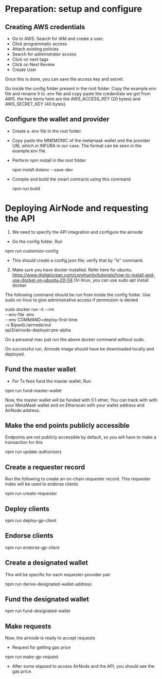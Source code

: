 # Preparation: setup and configure

## Creating AWS credentials

- Go to AWS. Search for IAM and create a user.
- Click programmatic access
- Attach existing policies
- Search for administrator access
- Click on next tags
- Click on Next Review
- Create User

Once this is done, you can save the access key and secret. 

Go inside the config folder present in the root folder. Copy the example.env file and rename it to .env file and copy paste the credentials we got from AWS. the two items here are the AWS_ACCESS_KEY (20 bytes) and AWS_SECRET_KEY (40 bytes).

## Configure the wallet and provider

- Create a .env file in the root folder. 
- Copy paste the MNEMONIC of the metamask wallet and the provider URL which in INFURA in our case.
The format can be seen in the example.env file.
 
- Perform npm install in the root folder

  npm install dotenv --save-dev

- Compile and build the smart contracts using this command

  npm run build


# Deploying AirNode and requesting the API

1. We need to specify the API integration and configure the airnode
- Go the config folder. Run 

npm run customize-config

- This should create a config.json file; verify that by "ls" command.

2. Make sure you have docker installed.
Refer here for ubuntu. https://www.digitalocean.com/community/tutorials/how-to-install-and-use-docker-on-ubuntu-20-04
On linux, you can use sudo apt install docker

The following command should be run from inside the config folder.
Use sudo on linux to give administrative access if permission is denied
 
sudo docker run -it --rm \
  --env-file .env \
  --env COMMAND=deploy-first-time \
  -v $(pwd):/airnode/out \
  api3/airnode-deployer:pre-alpha
  
  On a personal mac just run the above docker command without sudo.

On successful run, Airnode image should have be downloaded locally and deployed.


## Fund the master wallet

- For Tx fees fund the master wallet; Run
 
npm run fund-master-wallet

Now, the master wallet will be funded with 0.1 ether; You can track with with your 
MetaMask wallet and on Etherscan with your wallet address and AirNode address.


## Make the end points publicly accessible

Endpoints are not publicly accessible by default, so you will have to make a transaction for this

npm run update-authorizers

## Create a requester record

Run the following to create an on-chain requester record. This requester index will be used to endorse clients

npm run create-requester


## Deploy clients

npm run deploy-gp-client


## Endorse clients

npm run endorse-gp-client

## Create a designated wallet

This will be specific for each requester-provider pair

npm run derive-designated-wallet-address

## Fund the designated wallet

npm run fund-designated-wallet

## Make requests

Now, the airnode is ready to accept requests

- Request for getting gas price
 
npm run make-gp-request

- After some elapsed to access AirNode and the API, you should see the gas price.

